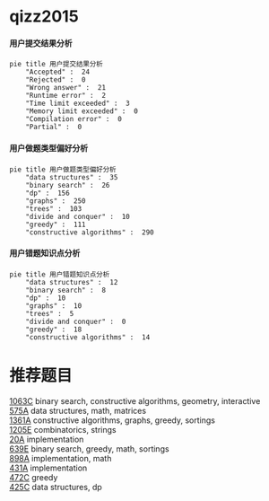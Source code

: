 # qizz2015

<!-- tabs:start -->



#### **用户提交结果分析**

```mermaid
pie title 用户提交结果分析
    "Accepted" :  24
    "Rejected" :  0
    "Wrong answer" :  21
    "Runtime error" :  2
    "Time limit exceeded" :  3
    "Memory limit exceeded" :  0
    "Compilation error" :  0
    "Partial" :  0
```

#### **用户做题类型偏好分析**

```mermaid
pie title 用户做题类型偏好分析
    "data structures" :  35
    "binary search" :  26
    "dp" :  156
    "graphs" :  250
    "trees" :  103
    "divide and conquer" :  10
    "greedy" :  111
    "constructive algorithms" :  290
```
#### **用户错题知识点分析**

```mermaid
pie title 用户错题知识点分析
    "data structures" :  12
    "binary search" :  8
    "dp" :  10
    "graphs" :  10
    "trees" :  5
    "divide and conquer" :  0
    "greedy" :  18
    "constructive algorithms" :  14
```



<!-- tabs:end -->
# 推荐题目
[1063C](https://codeforces.com/contest/1063/problem/C)		binary search,
                        constructive algorithms,
                        geometry,
                        interactive		  
[575A](https://codeforces.com/contest/575/problem/A)		data structures,
                        math,
                        matrices		  
[1361A](https://codeforces.com/contest/1361/problem/A)		constructive algorithms,
                        graphs,
                        greedy,
                        sortings		  
[1205E](https://codeforces.com/contest/1205/problem/E)		combinatorics,
                        strings		  
[20A](https://codeforces.com/contest/20/problem/A)		implementation		  
[639E](https://codeforces.com/contest/639/problem/E)		binary search,
                        greedy,
                        math,
                        sortings		  
[898A](https://codeforces.com/contest/898/problem/A)		implementation,
                        math		  
[431A](https://codeforces.com/contest/431/problem/A)		implementation		  
[472C](https://codeforces.com/contest/472/problem/C)		greedy		  
[425C](https://codeforces.com/contest/425/problem/C)		data structures,
                        dp		  

